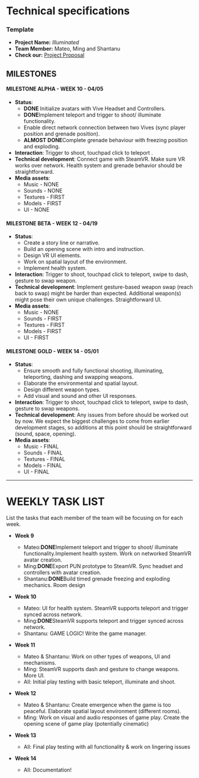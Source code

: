 # Technical specifications

### Template


- **Project Name:** *Illuminated*
- **Team Member:** Mateo, Ming and Shantanu
- **Check our:** [Project Proposal](https://github.com/mjm973/Illuminated/blob/master/project_proposal.md)

## MILESTONES

#### MILESTONE ALPHA - WEEK 10 - 04/05

- **Status**: 
  - **DONE** Initialize avatars with Vive Headset and Controllers.
  - **DONE**Implement teleport and trigger to shoot/ illuminate functionality.
  - Enable direct network connection between two Vives (sync player position and grenade position).
  - **ALMOST DONE**Complete grenade behaviour with freezing position and exploding.
- **Interaction**: Trigger to shoot, touchpad click to teleport .
- **Technical development**: Connect game with SteamVR. Make sure VR works over network. Health system and grenade behavior should be straightforward.
- **Media assets**: 
  - Music - NONE
  - Sounds - NONE
  - Textures - FIRST
  - Models - FIRST
  - UI - NONE

#### MILESTONE BETA - WEEK 12 - 04/19

- **Status**:
  - Create a story line or narrative.
  - Build an opening scene with intro and instruction.
  - Design VR UI elements.
  - Work on spatial layout of the environment.
  - Implement health system.
- **Interaction**: Trigger to shoot, touchpad click to teleport, swipe to dash, gesture to swap weapon.
- **Technical development**: Implement gesture-based weapon swap (reach back to swap) might be harder than expected. Additional weapon(s) might pose their own unique challenges. Straightforward UI.
- **Media assets**: 
  - Music - NONE
  - Sounds - FIRST
  - Textures - FIRST
  - Models - FIRST
  - UI - FIRST

#### MILESTONE GOLD - WEEK 14 - 05/01

- **Status**:
  - Ensure smooth and fully functional shooting, illuminating, teleporting, dashing and swapping weapons.
  - Elaborate the environmental and spatial layout.
  - Design different weapon types.
  - Add visual and sound and other UI responses. 
- **Interaction**: Trigger to shoot, touchpad click to teleport, swipe to dash, gesture to swap weapons.
- **Technical development**: Any issues from before should be worked out by now. We expect the biggest challenges to come from earlier development stages, so additions at this point should be straightforward (sound, space, opening). 
- **Media assets**: 
  - Music - FINAL
  - Sounds - FINAL
  - Textures - FINAL
  - Models - FINAL
  - UI - FINAL

---

# WEEKLY TASK LIST

List the tasks that each member of the team will be focusing on for each week.
- **Week 9**
  - Mateo:**DONE**Implement teleport and trigger to shoot/ illuminate functionality.Implement health system. Work on networked SteamVR avatar creation.
  - Ming:**DONE**Export PUN prototype to SteamVR. Sync headset and controllers with avatar creation.
  - Shantanu:**DONE**Build timed grenade freezing and exploding mechanics. Room design

- **Week 10**
  - Mateo: UI for health system. SteamVR supports teleport and trigger synced across network.
  - Ming:**DONE**SteamVR supports teleport and trigger synced across network.
  - Shantanu: GAME LOGIC! Write the game manager.

- **Week 11**
  - Mateo & Shantanu: Work on other types of weapons, UI and mechanisms.
  - Ming: SteamVR supports dash and gesture to change weapons. More UI.
  - All: Initial play testing with basic teleport, illuminate and shoot.

- **Week 12**
  - Mateo & Shantanu: Create emergence when the game is too peaceful. Elaborate spatial layout environment (different rooms).
  - Ming: Work on visual and audio responses of game play. Create the opening scene of game play (potentially cinematic)

- **Week 13**
  - All: Final play testing with all functionality & work on lingering issues

- **Week 14**
  - All: Documentation!
